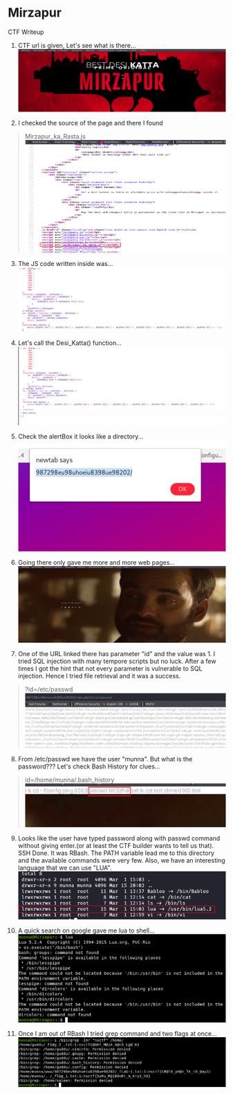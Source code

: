 # Mirzapur
CTF Writeup

1.  CTF url is given, Let's see what is there\...
![](./media/image11.png)

2.  I checked the source of the page and there I found
> Mirzapur\_ka\_Rasta.js
![](./media/image9.png)

3.  The JS code written inside was\...
![](./media/image5.png)

4.  Let's call the Desi\_Katta() function\...
![](./media/image7.png)

5.  Check the alertBox it looks like a directory\...
![](./media/image1.png)

6.  Going there only gave me more and more web pages\...
![](./media/image10.png)

7.  One of the URL linked there has parameter "id" and the value was 1. I tried SQL injection with many tempore scripts but no luck. After a few times I got the hint that not every parameter is vulnerable to SQL injection. Hence I tried file retrieval and it was a success.

> ?id=/etc/passwd
![](./media/image8.png)

8.  From /etc/passwd we have the user "munna". But what is the password??? Let's check Bash History for clues\...
> id=/home/munna/.bash\_history
![](./media/image6.png)

9.  Looks like the user have typed password along with passwd command without giving enter.(or at least the CTF builder wants to tell us that). SSH Done. It was RBash. The PATH variable lead me to this directory and the available commands were very few. Also, we have an interesting language that we can use "LUA".
![](./media/image2.png)

10. A quick search on google gave me lua to shell\...
![](./media/image4.png)

11. Once I am out of RBash I tried grep command and two flags at once...
![](./media/image3.png)
